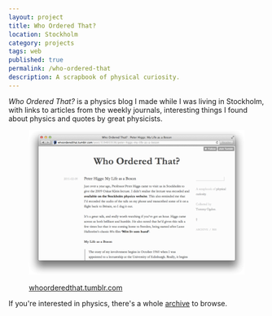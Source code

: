 ```yaml
---
layout: project
title: Who Ordered That?
location: Stockholm
category: projects
tags: web
published: true
permalink: /who-ordered-that
description: A scrapbook of physical curiosity.
---
```

            
_Who Ordered That?_ is a physics blog I made while I was living in Stockholm, with links to articles from the weekly journals, interesting things I found about physics and quotes by great physicists.

<figure>

<a href="http://whoorderedthat.tumblr.com"><img class="text" src="/png/who-ordered-that-grab.png"/></a>

<figcaption><a href="http://whoorderedthat.tumblr.com">whoorderedthat.tumblr.com</a></figcaption>

</figure>

If you're interested in physics, there's a whole [archive](http://whoorderedthat.tumblr.com/archive/) to browse.